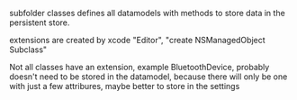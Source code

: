 subfolder classes defines all datamodels with methods to store data in the persistent store.

extensions are created by xcode "Editor", "create NSManagedObject Subclass"

Not all classes have an extension, example BluetoothDevice, probably doesn't need to be stored in the datamodel, because there will only be one
with just a few attribures, maybe better to store in the settings